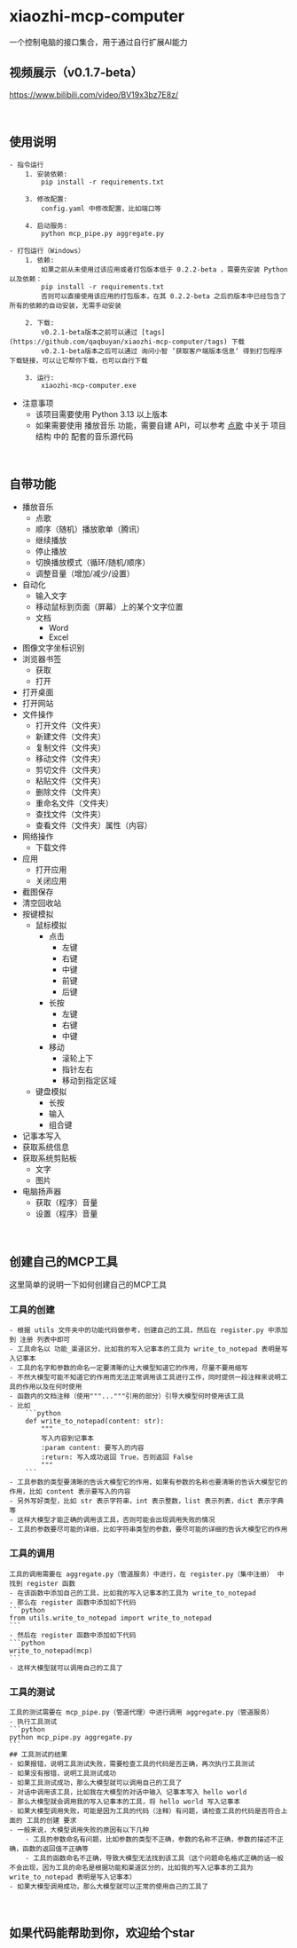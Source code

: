 # xiaozhi-mcp-computer
一个控制电脑的接口集合，用于通过自行扩展AI能力

## 视频展示（v0.1.7-beta）
https://www.bilibili.com/video/BV19x3bz7E8z/

&emsp;

## 使用说明

    - 指令运行
        1. 安装依赖:
            pip install -r requirements.txt

        3. 修改配置:
            config.yaml 中修改配置，比如端口等

        4. 启动服务:
            python mcp_pipe.py aggregate.py

    - 打包运行（Windows）
        1. 依赖:
            如果之前从未使用过该应用或者打包版本低于 0.2.2-beta ，需要先安装 Python 以及依赖：
            pip install -r requirements.txt
            否则可以直接使用该应用的打包版本，在其 0.2.2-beta 之后的版本中已经包含了所有的依赖的自动安装，无需手动安装

        2. 下载:
            v0.2.1-beta版本之前可以通过 [tags](https://github.com/qaqbuyan/xiaozhi-mcp-computer/tags) 下载
            v0.2.1-beta版本之后可以通过 询问小智 ’获取客户端版本信息‘ 得到打包程序下载链接，可以让它帮你下载，也可以自行下载

        3. 运行:
            xiaozhi-mcp-computer.exe

- 注意事项
    - 该项目需要使用 Python 3.13 以上版本
    - 如果需要使用 播放音乐 功能，需要自建 API，可以参考 [点歌](https://github.com/qaqbuyan/xiaozhi-esp32-qq-music)
    中关于 项目结构 中的 配套的音乐源代码

&emsp;

## 自带功能

- 播放音乐
    - 点歌
    - 顺序（随机）播放歌单（腾讯）
    - 继续播放
    - 停止播放
    - 切换播放模式（循环/随机/顺序）
    - 调整音量（增加/减少/设置）
- 自动化
    - 输入文字
    - 移动鼠标到页面（屏幕）上的某个文字位置
    - 文档
        - Word
        - Excel
- 图像文字坐标识别
- 浏览器书签
    - 获取
    - 打开
- 打开桌面
- 打开网站
- 文件操作
    - 打开文件（文件夹）
    - 新建文件（文件夹）
    - 复制文件（文件夹）
    - 移动文件（文件夹）
    - 剪切文件（文件夹）
    - 粘贴文件（文件夹）
    - 删除文件（文件夹）
    - 重命名文件（文件夹）
    - 查找文件（文件夹）
    - 查看文件（文件夹）属性（内容）
- 网络操作
    - 下载文件
- 应用
    - 打开应用
    - 关闭应用
- 截图保存
- 清空回收站
- 按键模拟
    - 鼠标模拟
        - 点击
            - 左键
            - 右键
            - 中键
            - 前键
            - 后键
        - 长按
            - 左键
            - 右键
            - 中键
        - 移动
            - 滚轮上下
            - 指针左右
            - 移动到指定区域
    - 键盘模拟
        - 长按
        - 输入
        - 组合键
- 记事本写入
- 获取系统信息
- 获取系统剪贴板
    - 文字
    - 图片
- 电脑扬声器
    - 获取（程序）音量
    - 设置（程序）音量

&emsp;

## 创建自己的MCP工具

这里简单的说明一下如何创建自己的MCP工具

### 工具的创建
    - 根据 utils 文件夹中的功能代码做参考，创建自己的工具，然后在 register.py 中添加到 注册 列表中即可
    - 工具命名以 功能_渠道区分，比如我的写入记事本的工具为 write_to_notepad 表明是写入记事本
    - 工具的名字和参数的命名一定要清晰的让大模型知道它的作用，尽量不要用缩写
    - 不然大模型可能不知道它的作用而无法正常调用该工具进行工作，同时提供一段注释来说明工具的作用以及在何时使用
    - 函数内的文档注释（使用"""..."""引用的部分）引导大模型何时使用该工具
    - 比如
        ```python
        def write_to_notepad(content: str):
            """
            写入内容到记事本
            :param content: 要写入的内容
            :return: 写入成功返回 True，否则返回 False
            """
        ```
    - 工具参数的类型要清晰的告诉大模型它的作用，如果有参数的名称也要清晰的告诉大模型它的作用，比如 content 表示要写入的内容
    - 另外写好类型，比如 str 表示字符串，int 表示整数，list 表示列表，dict 表示字典等
    - 这样大模型才能正确的调用该工具，否则可能会出现调用失败的情况
    - 工具的参数要尽可能的详细，比如字符串类型的参数，要尽可能的详细的告诉大模型它的作用

### 工具的调用
    工具的调用需要在 aggregate.py（管道服务）中进行，在 register.py（集中注册） 中找到 register 函数
    - 在该函数中添加自己的工具，比如我的写入记事本的工具为 write_to_notepad
    - 那么在 register 函数中添加如下代码
    ```python
    from utils.write_to_notepad import write_to_notepad
    ```
    - 然后在 register 函数中添加如下代码
    ```python
    write_to_notepad(mcp)
    ```
    - 这样大模型就可以调用自己的工具了

### 工具的测试
    工具的测试需要在 mcp_pipe.py（管道代理）中进行调用 aggregate.py（管道服务）
    - 执行工具测试
    ```python
    python mcp_pipe.py aggregate.py
    ```
    ## 工具测试的结果
    - 如果报错，说明工具测试失败，需要检查工具的代码是否正确，再次执行工具测试
    - 如果没有报错，说明工具测试成功
    - 如果工具测试成功，那么大模型就可以调用自己的工具了
    - 对话中调用该工具，比如我在大模型的对话中输入 记事本写入 hello world
    - 那么大模型就会调用我的写入记事本的工具，将 hello world 写入记事本
    - 如果大模型调用失败，可能是因为工具的代码（注释）有问题，请检查工具的代码是否符合上面的 工具的创建 要求
    - 一般来说，大模型调用失败的原因有以下几种
        - 工具的参数命名有问题，比如参数的类型不正确，参数的名称不正确，参数的描述不正确，函数的返回值不正确等
        - 工具的函数命名不正确，导致大模型无法找到该工具（这个问题命名格式正确的话一般不会出现，因为工具的命名是根据功能和渠道区分的，比如我的写入记事本的工具为 write_to_notepad 表明是写入记事本）
    - 如果大模型调用成功，那么大模型就可以正常的使用自己的工具了

&emsp;

## 如果代码能帮助到你，欢迎给个star